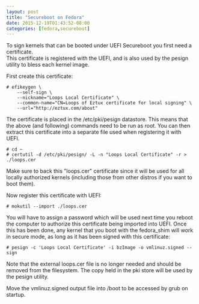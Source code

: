 ```yaml
---
layout: post
title: "Secureboot on Fedora"
date: 2015-12-19T01:43:52-08:00
categories: [fedora,secureboot]
---
```


To sign kernels that can be booted under UEFI Secureboot you first need a certificate.  
This certificate is registered with the UEFI, and is also used by the pesign utility
to bless each kernel image.

First create this certificate:

    # efikeygen \
        --self-sign \
        --nickname="Loops Local Certificate" \
        --common-name="CN=Loops of Eztux certificate for local signing" \
        --url="http://eztux.com/about"

The certificate is placed in the /etc/pki/pesign datastore.  This means that
the above (and following) commands need to be run as root.  You can then
extract this certificate into a separate file used when registering it with UEFI.

    # cd ~
    # certutil -d /etc/pki/pesign/ -L -n "Loops Local Certificate" -r > ./loops.cer

Make sure to back this "loops.cer" certificate since it will be used for all
locally authorized kernels (including those from other distros if you want to
boot them).

Now register this certificate with UEFI:

    # mokutil --import ./loops.cer

You will have to assign a password which will be used next time you reboot the computer
to authorize this certificate being imported into UEFI.  Once this has been done,
any kernel that you boot with the fedora_shim will work in secure mode, as long as it
has been signed with this certificate:

    # pesign -c 'Loops Local Certificate' -i bzImage -o vmlinuz.signed --sign

Note that the external loops.cer file is no longer needed and should be removed from
the filesystem.  The copy held in the pki store will be used by the pesign utility.

Move the vmlinuz.signed output file into /boot to be accessed by grub on startup.

